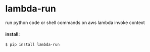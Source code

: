 # lambda-run
run python code or shell commands on aws lambda invoke context

#### install:
```
$ pip install lambda-run
```
